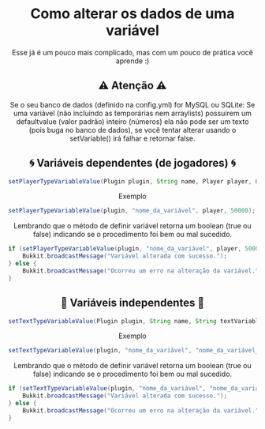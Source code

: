 <h1 align="center">
    Como alterar os dados de uma variável
</h1>

<p align="center">Esse já é um pouco mais complicado, mas com um pouco de prática você aprende :)</p>

<h2 align="center">
    ⚠️ Atenção ⚠️
</h2>

<p align="center">Se o seu banco de dados (definido na config.yml) for MySQL ou SQLite: Se uma variável (não incluindo as temporárias nem arraylists) possuirem um defaultvalue (valor padrão) inteiro (números) ela não pode ser um texto (pois buga no banco de dados), se você tentar alterar usando o setVariable() irá falhar e retornar false.</p>

<h2 align="center">
    🌀 Variáveis dependentes (de jogadores) 🌀
</h2>

```java
setPlayerTypeVariableValue(Plugin plugin, String name, Player player, Object value);
```

<p align="center">Exemplo</p>

```java
setPlayerTypeVariableValue(plugin, "nome_da_variável", player, 50000);
```

<p align="center">Lembrando que o método de definir variável retorna um boolean (true ou false) indicando se o procedimento foi bem ou mal sucedido.</p>

```java
if (setPlayerTypeVariableValue(plugin, "nome_da_variável", player, 50000)) {
	Bukkit.broadcastMessage("Variável alterada com sucesso.");
} else {
	Bukkit.broadcastMessage("Ocorreu um erro na alteração da variável.");
}
```

<h2 align="center">
    🔔 Variáveis independentes 🔔
</h2>

```java
setTextTypeVariableValue(Plugin plugin, String name, String textVariableName, Object value);
```

<p align="center">Exemplo</p>

```java
setTextTypeVariableValue(plugin, "nome_da_variável", "nome_da_variável_independente", 50000);
```

<p align="center">Lembrando que o método de definir variável retorna um boolean (true ou false) indicando se o procedimento foi bem ou mal sucedido.</p>

```java
if (setTextTypeVariableValue(plugin, "nome_da_variável", "nome_da_variável_independente", 50000)) {
	Bukkit.broadcastMessage("Variável alterada com sucesso.");
} else {
	Bukkit.broadcastMessage("Ocorreu um erro na alteração da variável.");
}
```